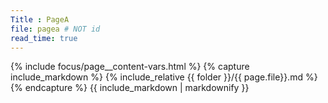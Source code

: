 ```yaml
---
Title : PageA
file: pagea # NOT id
read_time: true
---
```


{% include focus/page__content-vars.html %}
{% capture include_markdown %}
{% include_relative {{ folder }}/{{ page.file}}.md %}
{% endcapture %}
{{ include_markdown | markdownify }}

